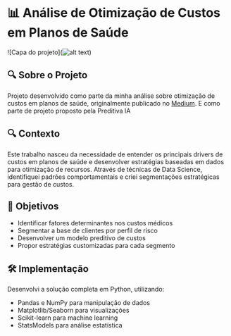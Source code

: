 # 📊 Análise de Otimização de Custos em Planos de Saúde
![Capa do projeto](![alt text](https://media.istockphoto.com/id/1539379136/pt/foto/man-typing-computer-for-medical-icons-concept-of-health-insurance-family-health-care-access-to.jpg?s=612x612&w=0&k=20&c=dMAMjwhTFz4WgxsaFw1bMxwiWqfQ4jTbJO4xU1ttVwI=))

## 🔍 Sobre o Projeto
Projeto desenvolvido como parte da minha análise sobre otimização de custos em planos de saúde, originalmente publicado no [Medium](https://medium.com/@larissaoliveira_85492/otimiza%C3%A7%C3%A3o-de-custos-com-plano-de-sa%C3%BAde-371b8baebfc4). E como parte de projeto proposto pela Preditiva IA

## 🔍 Contexto

Este trabalho nasceu da necessidade de entender os principais drivers de custos em planos de saúde e desenvolver estratégias baseadas em dados para otimização de recursos. Através de técnicas de Data Science, identifiquei padrões comportamentais e criei segmentações estratégicas para gestão de custos.

## 🎯 Objetivos

- Identificar fatores determinantes nos custos médicos
- Segmentar a base de clientes por perfil de risco
- Desenvolver um modelo preditivo de custos
- Propor estratégias customizadas para cada segmento

## 🛠️ Implementação

Desenvolvi a solução completa em Python, utilizando:
- Pandas e NumPy para manipulação de dados
- Matplotlib/Seaborn para visualizações
- Scikit-learn para machine learning
- StatsModels para análise estatística

